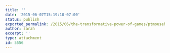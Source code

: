 ```yaml
---
title: ''
date: '2015-06-07T15:19:10-07:00'
status: publish
exported_permalink: /2015/06/the-transformative-power-of-games/ptmouseboy-final-flat
author: sarah
excerpt: ''
type: attachment
id: 5556
---
```

<!DOCTYPE html PUBLIC "-//W3C//DTD HTML 4.0 Transitional//EN" "http://www.w3.org/TR/REC-html40/loose.dtd">
<?xml encoding="UTF-8">
